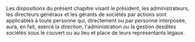   
 Les dispositions du présent chapitre visant le président, les administrateurs, les directeurs généraux et les gérants de sociétés par actions sont applicables à toute personne qui, directement ou par personne interposée, aura, en fait, exercé la direction, l'administration ou la gestion desdites sociétés sous le couvert ou au lieu et place de leurs représentants légaux.  

  

